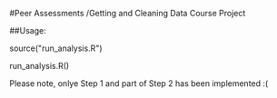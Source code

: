 #Peer Assessments /Getting and Cleaning Data Course Project

##Usage:

source("run_analysis.R")

run_analysis.R()


Please note, onlye Step 1 and part of Step 2 has been implemented :( 